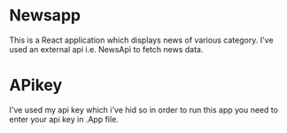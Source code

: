 # Newsapp
This is a React application which displays news of various category. I've used an external api i.e. NewsApi to fetch news data. 

# APikey
I've used my api key which i've hid so in order to run this app you need to enter your api key in .App file.
